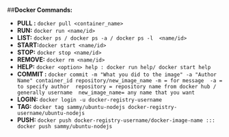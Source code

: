 ##__Docker Commands:__

- __PULL :__ `docker pull <container_name>`
- __RUN:__ `docker run <name/id>`
- __LIST:__ `docker ps / docker ps -a / docker ps -l  <name/id>`
- __START:__`docker start <name/id>`
- __STOP:__ `docker stop <name/id>`
- __REMOVE:__ `docker rm <name/id>`
- __HELP:__ `docker <option> help : docker run help/ docker start help`
- __COMMIT :__ `docker commit -m "What you did to the image" -a "Author Name" container_id repository/new_image_name
	-m = for message 
	-a = to specify author 
	repository = repository name from docker hub / generally username 
	new_image_name= any name that you want`
- __LOGIN:__ `docker login -u docker-registry-username`
- __TAG:__ `docker tag sammy/ubuntu-nodejs docker-registry-username/ubuntu-nodejs`
- __PUSH:__ `docker push docker-registry-username/docker-image-name ::: docker push sammy/ubuntu-nodejs`